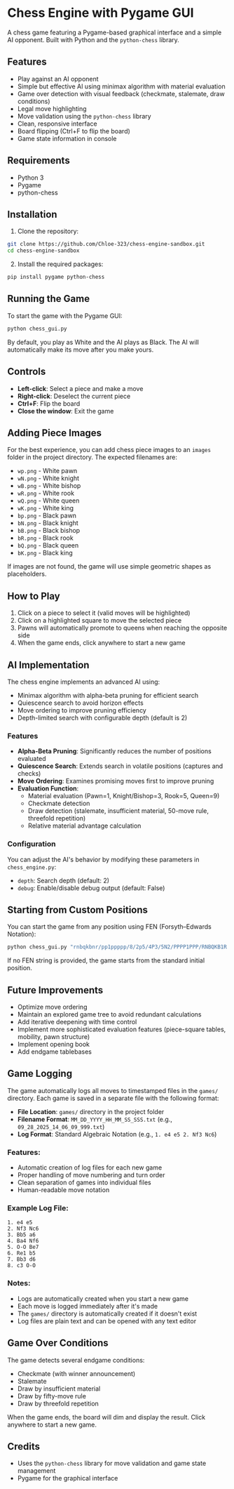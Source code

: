 # Chess Engine with Pygame GUI

A chess game featuring a Pygame-based graphical interface and a simple AI opponent. Built with Python and the `python-chess` library.

## Features
- Play against an AI opponent
- Simple but effective AI using minimax algorithm with material evaluation
- Game over detection with visual feedback (checkmate, stalemate, draw conditions)
- Legal move highlighting
- Move validation using the `python-chess` library
- Clean, responsive interface
- Board flipping (Ctrl+F to flip the board)
- Game state information in console

## Requirements
- Python 3
- Pygame
- python-chess

## Installation

1. Clone the repository:
```bash
git clone https://github.com/Chloe-323/chess-engine-sandbox.git
cd chess-engine-sandbox
```

2. Install the required packages:
```bash
pip install pygame python-chess
```

## Running the Game

To start the game with the Pygame GUI:
```bash
python chess_gui.py
```

By default, you play as White and the AI plays as Black. The AI will automatically make its move after you make yours.

## Controls
- **Left-click**: Select a piece and make a move
- **Right-click**: Deselect the current piece
- **Ctrl+F**: Flip the board
- **Close the window**: Exit the game

## Adding Piece Images
For the best experience, you can add chess piece images to an `images` folder in the project directory. The expected filenames are:
- `wp.png` - White pawn
- `wN.png` - White knight
- `wB.png` - White bishop
- `wR.png` - White rook
- `wQ.png` - White queen
- `wK.png` - White king
- `bp.png` - Black pawn
- `bN.png` - Black knight
- `bB.png` - Black bishop
- `bR.png` - Black rook
- `bQ.png` - Black queen
- `bK.png` - Black king

If images are not found, the game will use simple geometric shapes as placeholders.

## How to Play
1. Click on a piece to select it (valid moves will be highlighted)
2. Click on a highlighted square to move the selected piece
3. Pawns will automatically promote to queens when reaching the opposite side
4. When the game ends, click anywhere to start a new game

## AI Implementation

The chess engine implements an advanced AI using:
- Minimax algorithm with alpha-beta pruning for efficient search
- Quiescence search to avoid horizon effects
- Move ordering to improve pruning efficiency
- Depth-limited search with configurable depth (default is 2)

### Features
- **Alpha-Beta Pruning**: Significantly reduces the number of positions evaluated
- **Quiescence Search**: Extends search in volatile positions (captures and checks)
- **Move Ordering**: Examines promising moves first to improve pruning
- **Evaluation Function**:
  - Material evaluation (Pawn=1, Knight/Bishop=3, Rook=5, Queen=9)
  - Checkmate detection
  - Draw detection (stalemate, insufficient material, 50-move rule, threefold repetition)
  - Relative material advantage calculation

### Configuration
You can adjust the AI's behavior by modifying these parameters in `chess_engine.py`:
- `depth`: Search depth (default: 2)
- `debug`: Enable/disable debug output (default: False)

## Starting from Custom Positions

You can start the game from any position using FEN (Forsyth–Edwards Notation):

```bash
python chess_gui.py "rnbqkbnr/pp1ppppp/8/2p5/4P3/5N2/PPPP1PPP/RNBQKB1R b KQkq - 1 2"
```

If no FEN string is provided, the game starts from the standard initial position.

## Future Improvements
- Optimize move ordering
- Maintain an explored game tree to avoid redundant calculations
- Add iterative deepening with time control
- Implement more sophisticated evaluation features (piece-square tables, mobility, pawn structure)
- Implement opening book
- Add endgame tablebases

## Game Logging

The game automatically logs all moves to timestamped files in the `games/` directory. Each game is saved in a separate file with the following format:

- **File Location**: `games/` directory in the project folder
- **Filename Format**: `MM_DD_YYYY_HH_MM_SS_SSS.txt` (e.g., `09_28_2025_14_06_09_999.txt`)
- **Log Format**: Standard Algebraic Notation (e.g., `1. e4 e5 2. Nf3 Nc6`)

### Features:
- Automatic creation of log files for each new game
- Proper handling of move numbering and turn order
- Clean separation of games into individual files
- Human-readable move notation

### Example Log File:
```
1. e4 e5
2. Nf3 Nc6
3. Bb5 a6
4. Ba4 Nf6
5. O-O Be7
6. Re1 b5
7. Bb3 d6
8. c3 O-O
```

### Notes:
- Logs are automatically created when you start a new game
- Each move is logged immediately after it's made
- The `games/` directory is automatically created if it doesn't exist
- Log files are plain text and can be opened with any text editor

## Game Over Conditions
The game detects several endgame conditions:
- Checkmate (with winner announcement)
- Stalemate
- Draw by insufficient material
- Draw by fifty-move rule
- Draw by threefold repetition

When the game ends, the board will dim and display the result. Click anywhere to start a new game.

## Credits
- Uses the `python-chess` library for move validation and game state management
- Pygame for the graphical interface
